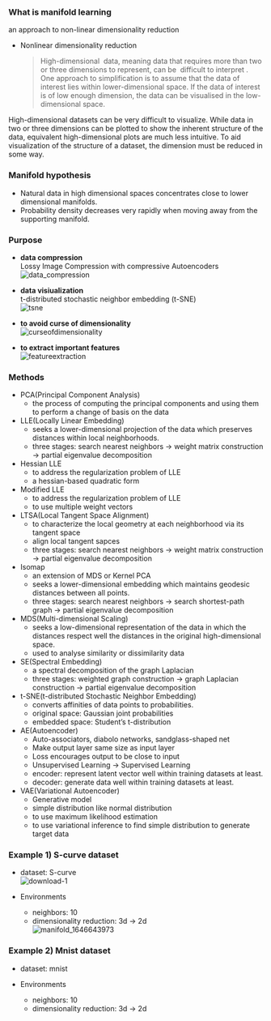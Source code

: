 ### What is manifold learning

an approach to non-linear dimensionality reduction

- Nonlinear dimensionality reduction
    
    > High-dimensional
     data, meaning data that requires more than two or three dimensions to represent, can be  difficult to interpret
    . One approach to simplification is to assume that the data of interest lies within lower-dimensional space. If the data of interest is of low enough dimension, the data can be visualised in the low-dimensional space.
    > 

High-dimensional datasets can be very difficult to visualize. While data in two or three dimensions can be plotted to show the inherent structure of the data, equivalent high-dimensional plots are much less intuitive. To aid visualization of the structure of a dataset, the dimension must be reduced in some way.

### Manifold hypothesis

- Natural data in high dimensional spaces concentrates close to lower dimensional manifolds.
- Probability density decreases very rapidly when moving away from the supporting manifold.

### Purpose

- **data compression** \
    Lossy Image Compression with compressive Autoencoders \
    ![data_compression](https://user-images.githubusercontent.com/93747285/156995502-8c22fa96-67bf-4354-ba4d-2f571dc46a72.png)
    
- **data visiualization** \
    t-distributed stochastic neighbor embedding (t-SNE) \
    ![tsne](https://user-images.githubusercontent.com/93747285/156995543-2aa1bb8b-6960-416e-9849-9c102615a7db.png)

- **to avoid curse of dimensionality** \
![curseofdimensionality](https://user-images.githubusercontent.com/93747285/157001282-1e67c790-968f-4c8b-9763-1c495e2bd6c3.png)
        
- **to extract important features** \
![featureextraction](https://user-images.githubusercontent.com/93747285/156995704-f7a5c892-0064-4716-9ae1-467068282139.png)


### Methods
- PCA(Principal Component Analysis)
    - the process of computing the principal components and using them to perform a change of basis on the data
- LLE(Locally Linear Embedding)
    - seeks a lower-dimensional projection of the data which preserves distances within local neighborhoods.
    - three stages: search nearest neighbors → weight matrix construction → partial eigenvalue decomposition
- Hessian LLE
    - to address the regularization problem of LLE
    - a hessian-based quadratic form
- Modified LLE
    - to address the regularization problem of LLE
    - to use multiple weight vectors
- LTSA(Local Tangent Space Alignment)
    - to characterize the local geometry at each neighborhood via its tangent space
    - align local tangent sapces
    - three stages: search nearest neighbors → weight matrix construction → partial eigenvalue decomposition
- Isomap
    - an extension of MDS or Kernel PCA
    - seeks a lower-dimensional embedding which maintains geodesic distances between all points.
    - three stages: search nearest neighbors → search shortest-path graph → partial eigenvalue decomposition
- MDS(Multi-dimensional Scaling)
    - seeks a low-dimensional representation of the data in which the distances respect well the distances in the original high-dimensional space.
    - used to analyse similarity or dissimilarity data
- SE(Spectral Embedding)
    - a spectral decomposition of the graph Laplacian
    - three stages: weighted graph construction → graph Laplacian construction → partial eigenvalue decomposition
- t-SNE(t-distributed Stochastic Neighbor Embedding)
    - converts affinities of data points to probabilities.
    - original space: Gaussian joint probabilities
    - embedded space: Student’s t-distribution
- AE(Autoencoder)
    - Auto-associators, diabolo networks, sandglass-shaped net
    - Make output layer same size as input layer
    - Loss encourages output to be close to input
    - Unsupervised Learning → Supervised Learning
    - encoder: represent latent vector well within training datasets at least.
    - decoder: generate data well within training datasets at least.
- VAE(Variational Autoencoder)
    - Generative model
    - simple distribution like normal distribution
    - to use maximum likelihood estimation
    - to use variational inference to find simple distribution to generate target data

### Example 1) S-curve dataset
- dataset: S-curve \
![download-1](https://user-images.githubusercontent.com/93747285/157001326-aa3bfa2c-0d68-43ff-b532-777503f1db9e.png)

- Environments
    - neighbors: 10
    - dimensionality reduction: 3d → 2d \
![manifold_1646643973](https://user-images.githubusercontent.com/93747285/157000893-0e8223cf-68d9-4024-acdb-72036b845ff7.png)

### Example 2) Mnist dataset
- dataset: mnist


- Environments
    - neighbors: 10
    - dimensionality reduction: 3d → 2d
